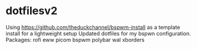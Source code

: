 # dotfilesv2
Using https://github.com/theduckchannel/bspwm-install as a template install for a lightweight setup
Updated dotfiles for my bspwn configuration.
Packages:
rofi
eww
picom
bspwm
polybar
wal
xborders
